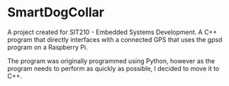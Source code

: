 # SmartDogCollar
A project created for SIT210 - Embedded Systems Development. A C++ program that directly interfaces with a connected GPS that uses the gpsd program on a Raspberry Pi.

The program was originally programmed using Python, however as the program needs to perform as quickly as possible, I decided to move it to C++.
